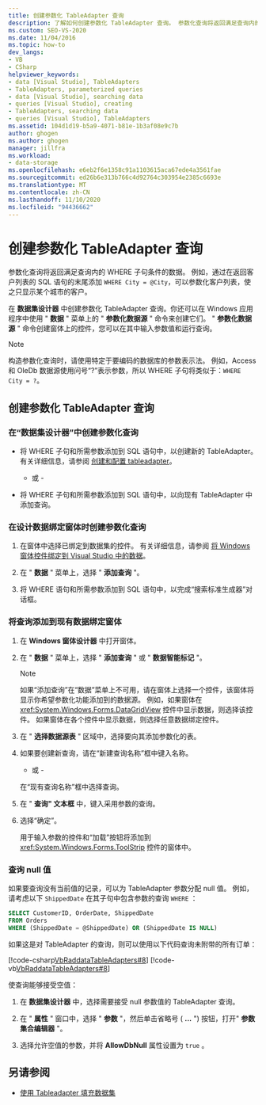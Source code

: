 ```yaml
---
title: 创建参数化 TableAdapter 查询
description: 了解如何创建参数化 TableAdapter 查询。 参数化查询将返回满足查询内的 WHERE 子句条件的数据。
ms.custom: SEO-VS-2020
ms.date: 11/04/2016
ms.topic: how-to
dev_langs:
- VB
- CSharp
helpviewer_keywords:
- data [Visual Studio], TableAdapters
- TableAdapters, parameterized queries
- data [Visual Studio], searching data
- queries [Visual Studio], creating
- TableAdapters, searching data
- queries [Visual Studio], TableAdapters
ms.assetid: 104d1d19-b5a9-4071-b81e-1b3af08e9c7b
author: ghogen
ms.author: ghogen
manager: jillfra
ms.workload:
- data-storage
ms.openlocfilehash: e6eb2f6e1358c91a1103615aca67ede4a3561fae
ms.sourcegitcommit: ed26b6e313b766c4d92764c303954e2385c6693e
ms.translationtype: MT
ms.contentlocale: zh-CN
ms.lasthandoff: 11/10/2020
ms.locfileid: "94436662"
---
```

# <a name="create-parameterized-tableadapter-queries"></a>创建参数化 TableAdapter 查询

参数化查询将返回满足查询内的 WHERE 子句条件的数据。 例如，通过在返回客户列表的 SQL 语句的末尾添加 `WHERE City = @City`，可以参数化客户列表，使之只显示某个城市的客户。

在 **数据集设计器** 中创建参数化 TableAdapter 查询。你还可以在 Windows 应用程序中使用 " **数据** " 菜单上的 " **参数化数据源** " 命令来创建它们。 " **参数化数据源** " 命令创建窗体上的控件，您可以在其中输入参数值和运行查询。

> [!NOTE]
> 构造参数化查询时，请使用特定于要编码的数据库的参数表示法。 例如，Access 和 OleDb 数据源使用问号“?”表示参数，所以 WHERE 子句将类似于：`WHERE City = ?`。

## <a name="create-a-parameterized-tableadapter-query"></a>创建参数化 TableAdapter 查询

### <a name="to-create-a-parameterized-query-in-the-dataset-designer"></a>在“数据集设计器”中创建参数化查询

- 将 WHERE 子句和所需参数添加到 SQL 语句中，以创建新的 TableAdapter。 有关详细信息，请参阅 [创建和配置 tableadapter](../data-tools/create-and-configure-tableadapters.md)。

     - 或 -

- 将 WHERE 子句和所需参数添加到 SQL 语句中，以向现有 TableAdapter 中添加查询。

### <a name="to-create-a-parameterized-query-while-designing-a-data-bound-form"></a>在设计数据绑定窗体时创建参数化查询

1. 在窗体中选择已绑定到数据集的控件。 有关详细信息，请参阅 [将 Windows 窗体控件绑定到 Visual Studio 中的数据](../data-tools/bind-windows-forms-controls-to-data-in-visual-studio.md)。

2. 在 " **数据** " 菜单上，选择 " **添加查询** "。

3. 将 WHERE 语句和所需参数添加到 SQL 语句中，以完成“搜索标准生成器”对话框。

### <a name="to-add-a-query-to-an-existing-data-bound-form"></a>将查询添加到现有数据绑定窗体

1. 在 **Windows 窗体设计器** 中打开窗体。

2. 在 " **数据** " 菜单上，选择 " **添加查询** " 或 " **数据智能标记** "。

    > [!NOTE]
    > 如果“添加查询”在“数据”菜单上不可用，请在窗体上选择一个控件，该窗体将显示你希望参数化功能添加到的数据源。 例如，如果窗体在 <xref:System.Windows.Forms.DataGridView> 控件中显示数据，则选择该控件。 如果窗体在各个控件中显示数据，则选择任意数据绑定控件。

3. 在 " **选择数据源表** " 区域中，选择要向其添加参数化的表。

4. 如果要创建新查询，请在“新建查询名称”框中键入名称。

     - 或 -

     在“现有查询名称”框中选择查询。

5. 在 " **查询" 文本框** 中，键入采用参数的查询。

6. 选择“确定”。

     用于输入参数的控件和“加载”按钮将添加到 <xref:System.Windows.Forms.ToolStrip> 控件的窗体中。

### <a name="query-for-null-values"></a>查询 null 值

如果要查询没有当前值的记录，可以为 TableAdapter 参数分配 null 值。 例如，请考虑以下 `ShippedDate` 在其子句中包含参数的查询 `WHERE` ：

```sql
SELECT CustomerID, OrderDate, ShippedDate
FROM Orders
WHERE (ShippedDate = @ShippedDate) OR (ShippedDate IS NULL)
```

如果这是对 TableAdapter 的查询，则可以使用以下代码查询未附带的所有订单：

[!code-csharp[VbRaddataTableAdapters#8](../data-tools/codesnippet/CSharp/create-parameterized-tableadapter-queries_1.cs)]
[!code-vb[VbRaddataTableAdapters#8](../data-tools/codesnippet/VisualBasic/create-parameterized-tableadapter-queries_1.vb)]

使查询能够接受空值：

1. 在 **数据集设计器** 中，选择需要接受 null 参数值的 TableAdapter 查询。

2. 在 " **属性** " 窗口中，选择 " **参数** "，然后单击省略号 ( **...** ") 按钮，打开" **参数集合编辑器** "。

3. 选择允许空值的参数，并将 **AllowDbNull** 属性设置为 `true` 。

## <a name="see-also"></a>另请参阅

- [使用 Tableadapter 填充数据集](../data-tools/fill-datasets-by-using-tableadapters.md)
